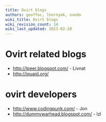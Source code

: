 ```yaml
---
title: Ovirt blogs
authors: geoffoc, lhornyak, ovedo
wiki_title: Ovirt blogs
wiki_revision_count: 14
wiki_last_updated: 2013-02-20
---
```


# Ovirt related blogs

*   <http://lpeer.blogspot.com/> - Livnat
*   <http://iquaid.org/>

# ovirt developers

*   <http://www.codingpunk.com/> - Jon
*   <http://dummywarhead.blogspot.com/> - lzl
